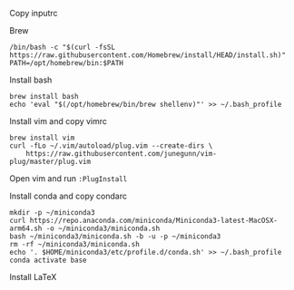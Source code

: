 Copy inputrc

Brew
```
/bin/bash -c "$(curl -fsSL https://raw.githubusercontent.com/Homebrew/install/HEAD/install.sh)"
PATH=/opt/homebrew/bin:$PATH
```

Install bash
```
brew install bash
echo 'eval "$(/opt/homebrew/bin/brew shellenv)"' >> ~/.bash_profile
```

Install vim and copy vimrc
```
brew install vim
curl -fLo ~/.vim/autoload/plug.vim --create-dirs \
    https://raw.githubusercontent.com/junegunn/vim-plug/master/plug.vim
```
Open vim and run `:PlugInstall`

Install conda and copy condarc
```
mkdir -p ~/miniconda3
curl https://repo.anaconda.com/miniconda/Miniconda3-latest-MacOSX-arm64.sh -o ~/miniconda3/miniconda.sh
bash ~/miniconda3/miniconda.sh -b -u -p ~/miniconda3
rm -rf ~/miniconda3/miniconda.sh
echo '. $HOME/miniconda3/etc/profile.d/conda.sh' >> ~/.bash_profile
conda activate base
```

Install LaTeX
